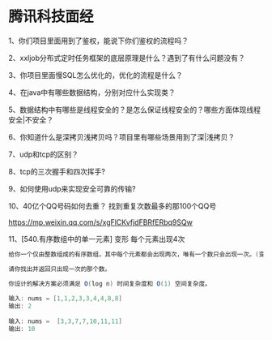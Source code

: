 # 腾讯科技面经

1、你们项目里面用到了鉴权，能说下你们鉴权的流程吗？

2、xxljob分布式定时任务框架的底层原理是什么？遇到了有什么问题没有？

3、你项目里面慢SQL怎么优化的，优化的流程是什么？

4、在java中有哪些数据结构，分别对应什么实现类？

5、数据结构中有哪些是线程安全的？是怎么保证线程安全的？哪些方面体现线程安全|不安全？

6、你知道什么是深拷贝浅拷贝吗？项目里有哪些场景用到了深|浅拷贝？

7、udp和tcp的区别？

8、tcp的三次握手和四次挥手?

9、如何使用udp来实现安全可靠的传输?

10、40亿个QQ号码如何去重？  找到重复次数最多的那100个QQ号

https://mp.weixin.qq.com/s/xgFlCKvfjdFBRfERbq9SQw

11、[540.有序数组中的单一元素]  变形  每个元素出现4次

```java
给你一个仅由整数组成的有序数组，其中每个元素都会出现两次，唯有一个数只会出现一次。(变种出现4次) 找出出现1次的元素

请你找出并返回只出现一次的那个数。

你设计的解决方案必须满足 O(log n) 时间复杂度和 O(1) 空间复杂度。
    
输入: nums = [1,1,2,3,3,4,4,8,8]
输出: 2
    
输入: nums =  [3,3,7,7,10,11,11]
输出: 10
```






